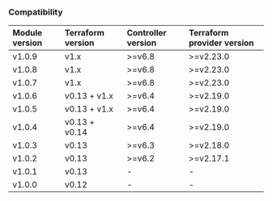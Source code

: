 ### Compatibility
Module version | Terraform version | Controller version | Terraform provider version
:--- | :--- | :--- | :---
v1.0.9 | v1.x | >=v6.8 | >=v2.23.0
v1.0.8 | v1.x | >=v6.8 | >=v2.23.0
v1.0.7 | v1.x | >=v6.8 | >=v2.23.0
v1.0.6 | v0.13 + v1.x | >=v6.4 | >=v2.19.0
v1.0.5 | v0.13 + v1.x | >=v6.4 | >=v2.19.0
v1.0.4 | v0.13 + v0.14 | >=v6.4 | >=v2.19.0
v1.0.3 | v0.13 | >=v6.3 | >=v2.18.0
v1.0.2 | v0.13 | >=v6.2 | >=v2.17.1
v1.0.1 | v0.13 | - | -
v1.0.0 | v0.12 | - | -